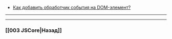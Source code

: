 - [Как добавить обработчик события на DOM-элемент?](https://youtu.be/7TvS0iKR3_c?t=425)



___

___

### [[003 JSCore|Назад]]